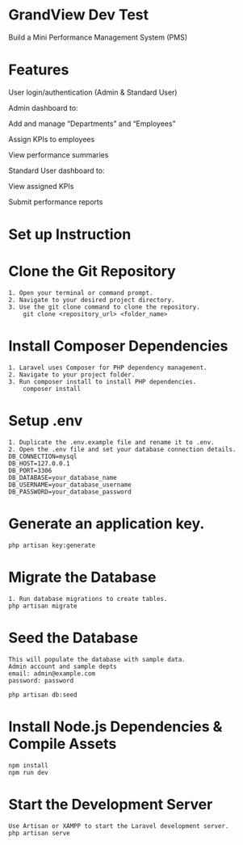 
# GrandView Dev Test

Build a Mini Performance Management System (PMS)

# Features
User login/authentication (Admin & Standard User)

Admin dashboard to:

Add and manage “Departments” and “Employees”

Assign KPIs to employees

View performance summaries

Standard User dashboard to:

View assigned KPIs

Submit performance reports

# Set up Instruction
# Clone the Git Repository
    1. Open your terminal or command prompt.
    2. Navigate to your desired project directory.
    3. Use the git clone command to clone the repository. 
        git clone <repository_url> <folder_name>

# Install Composer Dependencies
    1. Laravel uses Composer for PHP dependency management.
    2. Navigate to your project folder.
    3. Run composer install to install PHP dependencies.
        composer install

# Setup .env
    1. Duplicate the .env.example file and rename it to .env.
    2. Open the .env file and set your database connection details.
    DB_CONNECTION=mysql
    DB_HOST=127.0.0.1
    DB_PORT=3306
    DB_DATABASE=your_database_name
    DB_USERNAME=your_database_username
    DB_PASSWORD=your_database_password

# Generate an application key.
    php artisan key:generate

# Migrate the Database
    1. Run database migrations to create tables.
    php artisan migrate

# Seed the Database 
    This will populate the database with sample data.
    Admin account and sample depts
    email: admin@example.com
    password: password

    php artisan db:seed

# Install Node.js Dependencies & Compile Assets
    npm install
    npm run dev

# Start the Development Server
    Use Artisan or XAMPP to start the Laravel development server.
    php artisan serve